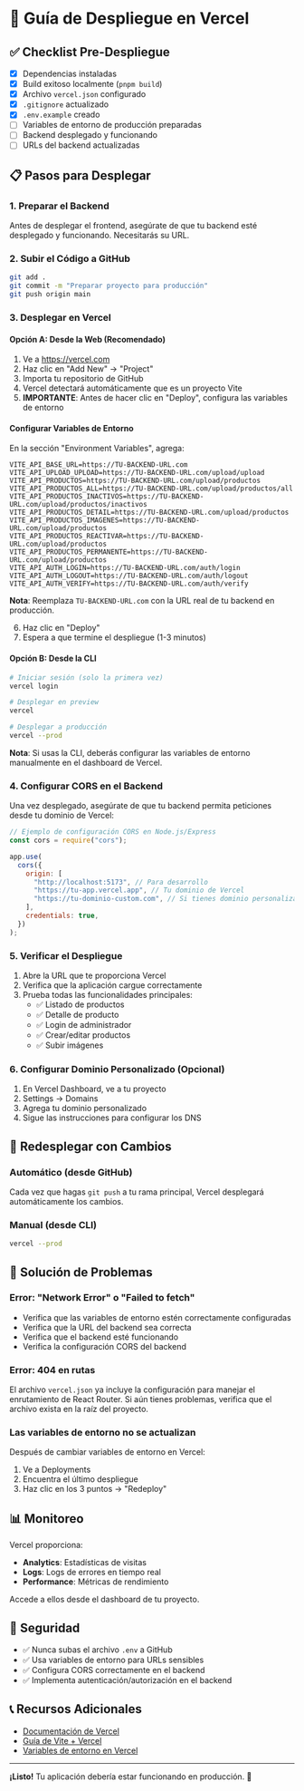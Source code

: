 # 🚀 Guía de Despliegue en Vercel

## ✅ Checklist Pre-Despliegue

- [x] Dependencias instaladas
- [x] Build exitoso localmente (`pnpm build`)
- [x] Archivo `vercel.json` configurado
- [x] `.gitignore` actualizado
- [x] `.env.example` creado
- [ ] Variables de entorno de producción preparadas
- [ ] Backend desplegado y funcionando
- [ ] URLs del backend actualizadas

## 📋 Pasos para Desplegar

### 1. Preparar el Backend

Antes de desplegar el frontend, asegúrate de que tu backend esté desplegado y funcionando. Necesitarás su URL.

### 2. Subir el Código a GitHub

```bash
git add .
git commit -m "Preparar proyecto para producción"
git push origin main
```

### 3. Desplegar en Vercel

#### Opción A: Desde la Web (Recomendado)

1. Ve a https://vercel.com
2. Haz clic en "Add New" → "Project"
3. Importa tu repositorio de GitHub
4. Vercel detectará automáticamente que es un proyecto Vite
5. **IMPORTANTE**: Antes de hacer clic en "Deploy", configura las variables de entorno

#### Configurar Variables de Entorno

En la sección "Environment Variables", agrega:

```
VITE_API_BASE_URL=https://TU-BACKEND-URL.com
VITE_API_UPLOAD_UPLOAD=https://TU-BACKEND-URL.com/upload/upload
VITE_API_PRODUCTOS=https://TU-BACKEND-URL.com/upload/productos
VITE_API_PRODUCTOS_ALL=https://TU-BACKEND-URL.com/upload/productos/all
VITE_API_PRODUCTOS_INACTIVOS=https://TU-BACKEND-URL.com/upload/productos/inactivos
VITE_API_PRODUCTOS_DETAIL=https://TU-BACKEND-URL.com/upload/productos
VITE_API_PRODUCTOS_IMAGENES=https://TU-BACKEND-URL.com/upload/productos
VITE_API_PRODUCTOS_REACTIVAR=https://TU-BACKEND-URL.com/upload/productos
VITE_API_PRODUCTOS_PERMANENTE=https://TU-BACKEND-URL.com/upload/productos
VITE_API_AUTH_LOGIN=https://TU-BACKEND-URL.com/auth/login
VITE_API_AUTH_LOGOUT=https://TU-BACKEND-URL.com/auth/logout
VITE_API_AUTH_VERIFY=https://TU-BACKEND-URL.com/auth/verify
```

**Nota**: Reemplaza `TU-BACKEND-URL.com` con la URL real de tu backend en producción.

6. Haz clic en "Deploy"
7. Espera a que termine el despliegue (1-3 minutos)

#### Opción B: Desde la CLI

```bash
# Iniciar sesión (solo la primera vez)
vercel login

# Desplegar en preview
vercel

# Desplegar a producción
vercel --prod
```

**Nota**: Si usas la CLI, deberás configurar las variables de entorno manualmente en el dashboard de Vercel.

### 4. Configurar CORS en el Backend

Una vez desplegado, asegúrate de que tu backend permita peticiones desde tu dominio de Vercel:

```javascript
// Ejemplo de configuración CORS en Node.js/Express
const cors = require("cors");

app.use(
  cors({
    origin: [
      "http://localhost:5173", // Para desarrollo
      "https://tu-app.vercel.app", // Tu dominio de Vercel
      "https://tu-dominio-custom.com", // Si tienes dominio personalizado
    ],
    credentials: true,
  })
);
```

### 5. Verificar el Despliegue

1. Abre la URL que te proporciona Vercel
2. Verifica que la aplicación cargue correctamente
3. Prueba todas las funcionalidades principales:
   - ✅ Listado de productos
   - ✅ Detalle de producto
   - ✅ Login de administrador
   - ✅ Crear/editar productos
   - ✅ Subir imágenes

### 6. Configurar Dominio Personalizado (Opcional)

1. En Vercel Dashboard, ve a tu proyecto
2. Settings → Domains
3. Agrega tu dominio personalizado
4. Sigue las instrucciones para configurar los DNS

## 🔄 Redesplegar con Cambios

### Automático (desde GitHub)

Cada vez que hagas `git push` a tu rama principal, Vercel desplegará automáticamente los cambios.

### Manual (desde CLI)

```bash
vercel --prod
```

## 🐛 Solución de Problemas

### Error: "Network Error" o "Failed to fetch"

- Verifica que las variables de entorno estén correctamente configuradas
- Verifica que la URL del backend sea correcta
- Verifica que el backend esté funcionando
- Verifica la configuración CORS del backend

### Error: 404 en rutas

El archivo `vercel.json` ya incluye la configuración para manejar el enrutamiento de React Router. Si aún tienes problemas, verifica que el archivo exista en la raíz del proyecto.

### Las variables de entorno no se actualizan

Después de cambiar variables de entorno en Vercel:

1. Ve a Deployments
2. Encuentra el último despliegue
3. Haz clic en los 3 puntos → "Redeploy"

## 📊 Monitoreo

Vercel proporciona:

- **Analytics**: Estadísticas de visitas
- **Logs**: Logs de errores en tiempo real
- **Performance**: Métricas de rendimiento

Accede a ellos desde el dashboard de tu proyecto.

## 🔐 Seguridad

- ✅ Nunca subas el archivo `.env` a GitHub
- ✅ Usa variables de entorno para URLs sensibles
- ✅ Configura CORS correctamente en el backend
- ✅ Implementa autenticación/autorización en el backend

## 📞 Recursos Adicionales

- [Documentación de Vercel](https://vercel.com/docs)
- [Guía de Vite + Vercel](https://vercel.com/docs/frameworks/vite)
- [Variables de entorno en Vercel](https://vercel.com/docs/environment-variables)

---

**¡Listo!** Tu aplicación debería estar funcionando en producción. 🎉
